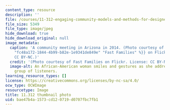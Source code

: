 ```yaml
---
content_type: resource
description: ''
file: /courses/11-312-engaging-community-models-and-methods-for-designers-and-planners-spring-2020/bae47b4a1573cd120719d0707fbc7fb1_11-312s20-th.jpg
file_size: 5349
file_type: image/jpeg
hide_download: true
hide_download_original: null
image_metadata:
  caption: 'A community meeting in Arizona in 2014. (Photo courtesy of {{% resource_link
    "fc48a172-1844-4b99-b82e-1e9341de849e" "Fast Families" %}} on Flickr. License:
    CC BY-NC.)'
  credit: '(Photo courtesy of Fast Families on Flickr. License: CC BY-NC.)'
  image-alt: An African-American woman smiles and gestures as she addresses a diverse
    group of listeners.
learning_resource_types: []
license: https://creativecommons.org/licenses/by-nc-sa/4.0/
ocw_type: OCWImage
resourcetype: Image
title: 11.312 thumbnail photo
uid: bae47b4a-1573-cd12-0719-d0707fbc7fb1
---
```

